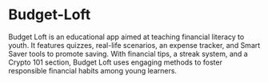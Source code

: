 # Budget-Loft
Budget Loft is an educational app aimed at teaching financial literacy to youth. It features quizzes, real-life scenarios, an expense tracker, and Smart Saver tools to promote saving. With financial tips, a streak system, and a Crypto 101 section, Budget Loft uses engaging methods to foster responsible financial habits among young learners.

